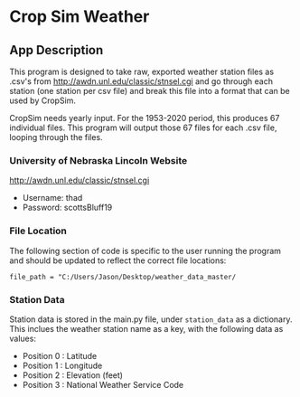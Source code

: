 # Crop Sim Weather

## App Description
This program is designed to take raw, exported weather station files as .csv's from http://awdn.unl.edu/classic/stnsel.cgi
and go through each station (one station per csv file) and break this file into a format that can be used by CropSim.

CropSim needs yearly input. For the 1953-2020 period, this produces 67 individual files. 
This program will output those 67 files for each .csv file, looping through the files. 

### University of Nebraska Lincoln Website
http://awdn.unl.edu/classic/stnsel.cgi

* Username: thad
* Password: scottsBluff19

### File Location
The following section of code is specific to the user running the program and should be updated to reflect the correct 
file locations:

`file_path = "C:/Users/Jason/Desktop/weather_data_master/`

### Station Data
Station data is stored in the main.py file, under `station_data` as a dictionary. 
This inclues the weather station name as a key, with the following data as values:

* Position 0 : Latitude
* Position 1 : Longitude
* Position 2 : Elevation (feet)
* Position 3 : National Weather Service Code

